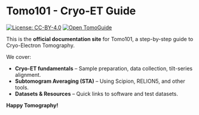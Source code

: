 ﻿# Tomo101 - Cryo-ET Guide

[![License: CC-BY-4.0](https://img.shields.io/badge/License-CC%20BY--4.0-lightgrey.svg?style=for-the-badge)](https://creativecommons.org/licenses/by/4.0/)
[![Open TomoGuide](https://img.shields.io/badge/Open%20TomoGuide-Here-blue?style=for-the-badge)](https://tomoguide.github.io/)

This is the **official documentation site** for Tomo101, a step-by-step guide to Cryo-Electron Tomography.

We cover:
- **Cryo-ET fundamentals** – Sample preparation, data collection, tilt-series alignment.
- **Subtomogram Averaging (STA)** – Using Scipion, RELION5, and other tools.
- **Datasets & Resources** – Quick links to software and test datasets.

**Happy Tomography!**  
